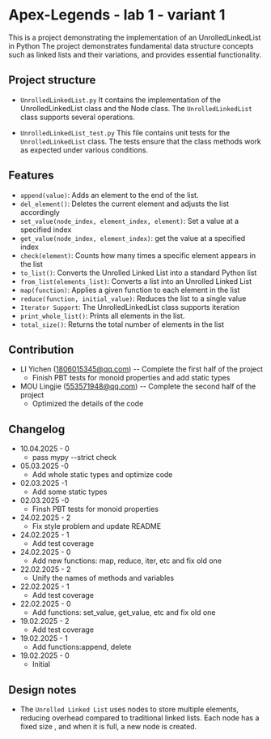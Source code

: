 # Apex-Legends - lab 1 - variant 1

This is a project demonstrating the implementation of an UnrolledLinkedList in Python
The project demonstrates fundamental data structure concepts
such as linked lists and their variations, and provides essential functionality.

## Project structure

- `UnrolledLinkedList.py`
  It contains the implementation of the UnrolledLinkedList class and the Node class.
  The `UnrolledLinkedList` class supports several operations.

- `UnrolledLinkedList_test.py`
  This file contains unit tests for the `UnrolledLinkedList` class.
  The tests ensure that the class methods work as expected under various conditions.

## Features

- `append(value)`: Adds an element to the end of the list.
- `del_element()`: Deletes the current element and adjusts the list accordingly
- `set_value(node_index, element_index, element)`: Set a value at a specified index
- `get_value(node_index, element_index)`: get the value at a specified index
- `check(element)`: Counts how many times a specific element appears in the list
- `to_list()`: Converts the Unrolled Linked List into a standard Python list
- `from_list(elements_list)`: Converts a list into an Unrolled Linked List
- `map(function)`: Applies a given function to each element in the list
- `reduce(function, initial_value)`: Reduces the list to a single value
- `Iterator Support`: The UnrolledLinkedList class supports iteration
- `print_whole_list()`: Prints all elements in the list.
- `total_size()`: Returns the total number of elements in the list

## Contribution

- LI Yichen (<1806015345@qq.com>) -- Complete the first half of the project
   - Finish PBT tests for monoid properties and add static types
- MOU Lingjie (<553571948@qq.com>) -- Complete the second half of the project
   - Optimized the details of the code

## Changelog

- 10.04.2025 - 0
   - pass mypy --strict check
- 05.03.2025 -0
   - Add whole static types and optimize code
- 02.03.2025 -1
   - Add some static types
- 02.03.2025 -0
   - Finsh PBT tests for monoid properties
- 24.02.2025 - 2
   - Fix style problem and update README
- 24.02.2025 - 1
   - Add test coverage
- 24.02.2025 - 0
   - Add new functions: map, reduce, iter, etc and fix old one
- 22.02.2025 - 2
   - Unify the names of methods and variables
- 22.02.2025 - 1
   - Add test coverage
- 22.02.2025 - 0
   - Add functions: set_value, get_value, etc and fix old one
- 19.02.2025 - 2
   - Add test coverage
- 19.02.2025 - 1
   - Add functions:append, delete
- 19.02.2025 - 0
   - Initial

## Design notes

- The `Unrolled Linked List` uses nodes to store multiple elements,
  reducing overhead compared to traditional linked lists.
  Each node has a fixed size , and when it is full, a new node is created.
